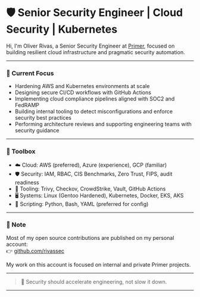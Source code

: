 # 🛡️ Senior Security Engineer | Cloud Security | Kubernetes

Hi, I'm Oliver Rivas, a Senior Security Engineer at [Primer](https://primer.ai), focused on building resilient cloud infrastructure and pragmatic security automation.

---

### 🔐 Current Focus

- Hardening AWS and Kubernetes environments at scale  
- Designing secure CI/CD workflows with GitHub Actions  
- Implementing cloud compliance pipelines aligned with SOC2 and FedRAMP  
- Building internal tooling to detect misconfigurations and enforce security best practices  
- Performing architecture reviews and supporting engineering teams with security guidance  

---

### 🧰 Toolbox

- ☁️ Cloud: AWS (preferred), Azure (experience), GCP (familiar)  
- 🛡️ Security: IAM, RBAC, CIS Benchmarks, Zero Trust, FIPS, audit readiness  
- 🧪 Tooling: Trivy, Checkov, CrowdStrike, Vault, GitHub Actions  
- 🖥️ Systems: Linux (Gentoo Hardened), Kubernetes, Docker, EKS, AKS  
- 🐚 Scripting: Python, Bash, YAML (preferred for config)  

---

### 📌 Note

Most of my open source contributions are published on my personal account:  
👉 [github.com/rivassec](https://github.com/rivassec)

My work on this account is focused on internal and private Primer projects.

---

> 🧭 Security should accelerate engineering, not slow it down.

---
